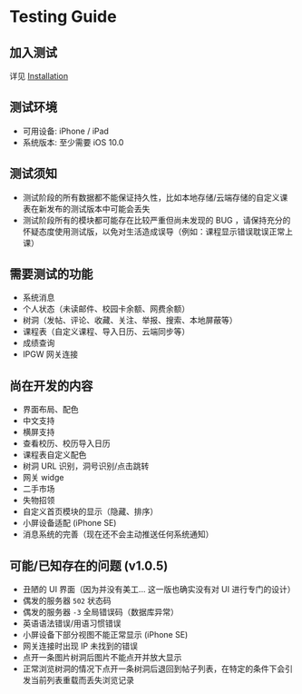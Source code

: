 Testing Guide
================

加入测试
----------
详见 [Installation](/USER_GUIDE_INSTALLATION.md#TestFlight)


测试环境
-----------
- 可用设备: iPhone / iPad
- 系统版本: 至少需要 iOS 10.0


测试须知
---------
- 测试阶段的所有数据都不能保证持久性，比如本地存储/云端存储的自定义课表在新发布的测试版本中可能会丢失
- 测试阶段所有的模块都可能存在比较严重但尚未发现的 BUG ，请保持充分的怀疑态度使用测试版，以免对生活造成误导（例如：课程显示错误耽误正常上课）


需要测试的功能
------------
- 系统消息
- 个人状态（未读邮件、校园卡余额、网费余额）
- 树洞（发帖、评论、收藏、关注、举报、搜索、本地屏蔽等）
- 课程表（自定义课程、导入日历、云端同步等）
- 成绩查询
- IPGW 网关连接


尚在开发的内容
-------------
- 界面布局、配色
- 中文支持
- 横屏支持
- 查看校历、校历导入日历
- 课程表自定义配色
- 树洞 URL 识别，洞号识别/点击跳转
- 网关 widge
- 二手市场
- 失物招领
- 自定义首页模块的显示（隐藏、排序）
- 小屏设备适配 (iPhone SE)
- 消息系统的完善（现在还不会主动推送任何系统通知）


可能/已知存在的问题 (v1.0.5)
----------------------------
- 丑陋的 UI 界面（因为并没有美工... 这一版也确实没有对 UI 进行专门的设计）
- 偶发的服务器 `502` 状态码
- 偶发的服务器 `-3` 全局错误码（数据库异常）
- 英语语法错误/用语习惯错误
- 小屏设备下部分视图不能正常显示 (iPhone SE)
- 网关连接时出现 IP 未找到的错误
- 点开一条图片树洞后图片不能点开并放大显示
- 正常浏览树洞的情况下点开一条树洞后退回到帖子列表，在特定的条件下会引发当前列表重载而丢失浏览记录

